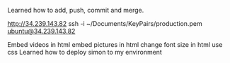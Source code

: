Learned how to add, push, commit and merge.

http://34.239.143.82
ssh -i ~/Documents/KeyPairs/production.pem ubuntu@34.239.143.82

Embed videos in html
embed pictures in html
change font size in html
use css 
Learned how to deploy simon to my environment